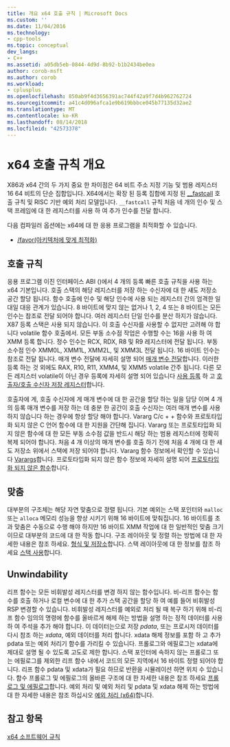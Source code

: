 ```yaml
---
title: 개요 x64 호출 규칙 | Microsoft Docs
ms.custom: ''
ms.date: 11/04/2016
ms.technology:
- cpp-tools
ms.topic: conceptual
dev_langs:
- C++
ms.assetid: a05db5eb-0844-4d9d-8b92-b1b2434be0ea
author: corob-msft
ms.author: corob
ms.workload:
- cplusplus
ms.openlocfilehash: 850ab9f4d3656391ac744f42a9f7d4b962762724
ms.sourcegitcommit: a41c4d096afca1e9b619bbbce045b77135d32ae2
ms.translationtype: MT
ms.contentlocale: ko-KR
ms.lasthandoff: 08/14/2018
ms.locfileid: "42573378"
---
```

# <a name="overview-of-x64-calling-conventions"></a>x64 호출 규칙 개요
X86과 x64 간의 두 가지 중요 한 차이점은 64 비트 주소 지정 기능 및 범용 레지스터 16 64 비트의 단순 집합입니다. X64에서는 확장 된 등록 집합에 지정 된 [__fastcall](../cpp/fastcall.md) 호출 규칙 및 RISC 기반 예외 처리 모델입니다. `__fastcall` 규칙 처음 네 개의 인수 및 스택 프레임에 대 한 레지스터를 사용 하 여 추가 인수를 전달 합니다.  
  
 다음 컴파일러 옵션에는 x64에 대 한 응용 프로그램을 최적화할 수 있습니다.  
  
-   [/favor(아키텍처에 맞게 최적화)](../build/reference/favor-optimize-for-architecture-specifics.md)  
  
## <a name="calling-convention"></a>호출 규칙  
 응용 프로그램 이진 인터페이스 ABI ()에서 4 개의 등록 빠른 호출 규칙을 사용 하는 x64 기본입니다. 호출 스택의 해당 레지스터를 저장 하는 수신자에 대 한 섀도 저장소 공간 할당 됩니다. 함수 호출에 인수 및 해당 인수에 사용 되는 레지스터 간의 엄격한 일대일 대응 관계가 있습니다. 8 바이트에 맞지 않는 없거나 1, 2, 4 또는 8 바이트는 모든 인수는 참조로 전달 되어야 합니다. 여러 레지스터 단일 인수를 분산 하지가 않습니다. X87 등록 스택은 사용 되지 않습니다. 이 호출 수신자를 사용할 수 없지만 고려해 야 합니다 volatile 함수 호출에서. 모든 부동 소수점 작업은 수행할 수는 16을 사용 하 여 XMM 등록 합니다. 정수 인수는 RCX, RDX, R8 및 R9 레지스터에 전달 됩니다. 부동 소수점 인수 XMM0L, XMM1L, XMM2L, 및 XMM3L 전달 됩니다. 16 바이트 인수는 참조로 전달 됩니다. 매개 변수 전달에 자세히 설명 되어 [매개 변수 전달](../build/parameter-passing.md)합니다. 이러한 등록 하는 것 외에도 RAX, R10, R11, XMM4, 및 XMM5 volatile 간주 됩니다. 다른 모든 레지스터 volatile이 아닌 경우 등록에 자세히 설명 되어 있습니다 [사용 등록](../build/register-usage.md) 하 고 [호출자/호출 수신자 저장 레지스터](../build/caller-callee-saved-registers.md)합니다.  
  
 호출자에 게, 호출 수신자에 게 매개 변수에 대 한 공간을 할당 하는 일을 담당 이며 4 개의 등록 매개 변수를 저장 하는 데 충분 한 공간이 호출 수신자는 여러 매개 변수를 사용 하지 않습니다 하는 경우에 항상 할당 해야 합니다. Vararg C/c + + 함수와 프로토타입화 되지 않은 C 언어 함수에 대 한 지원을 간단해 집니다. Vararg 또는 프로토타입화 되지 않은 함수에 대 한 모든 부동 소수점 값을 반드시 해당 하는 범용 레지스터에 정확히 복제 되어야 합니다. 처음 4 개 이상의 매개 변수를 호출 하기 전에 처음 4 개에 대 한 섀도 저장소 위에서 스택에 저장 되어야 합니다. Vararg 함수 정보에서 확인할 수 있습니다 [Varargs](../build/varargs.md)합니다. 프로토타입화 되지 않은 함수 정보에 자세히 설명 되어 [프로토타입화 되지 않은 함수](../build/unprototyped-functions.md)합니다.  
  
## <a name="alignment"></a>맞춤  
 대부분의 구조체는 해당 자연 맞춤으로 정렬 됩니다. 기본 예외는 스택 포인터와 `malloc` 또는 `alloca` 메모리 성능을 향상 시키기 위해 16 바이트에 맞춰집니다. 16 바이트를 초과 맞춤은 수동으로 수행 해야 하지만 16 바이트 XMM 작업에 대 한 일반적인 맞춤 크기 이므로 대부분의 코드에 대 한 작동 합니다. 구조 레이아웃 및 정렬 하는 방법에 대 한 자세한 내용은 참조 하세요. [형식 및 저장소](../build/types-and-storage.md)합니다. 스택 레이아웃에 대 한 정보를 참조 하세요 [스택 사용](../build/stack-usage.md)합니다.  
  
## <a name="unwindability"></a>Unwindability  
 리프 함수는 모든 비휘발성 레지스터를 변경 하지 않는 함수입니다. 비-리프 함수는 함수를 호출 하거나 로컬 변수에 대 한 추가 스택 공간을 할당 하 여 예를 들어 비휘발성 RSP 변경할 수 있습니다. 비휘발성 레지스터를 예외로 처리 될 때 복구 하기 위해 비-리프 함수 임의의 명령에 함수를 올바르게 해제 하는 방법을 설명 하는 정적 데이터를 사용 하 여 주석을 추가 해야 합니다. 이 데이터는으로 저장 *pdata*, 또는 프로시저 데이터를 다시 참조 하는 *xdata*, 예외 데이터를 처리 합니다. xdata 해제 정보를 포함 하 고 추가 pdata 또는 예외 처리기 함수를 가리킬 수 있습니다. 프롤로그와 에필로그는 xdata에 제대로 설명 될 수 있도록 고도로 제한 합니다. 스택 포인터에 속하지 않는 프롤로그 또는 에필로그를 제외한 리프 함수 내에서 코드의 모든 지역에서 16 바이트 정렬 되어야 합니다. 리프 함수 pdata 및 xdata가 필요 하므로 반환을 시뮬레이션 하면 위치 수 있습니다. 함수 프롤로그 및 에필로그의 올바른 구조에 대 한 자세한 내용은 참조 하세요 [프롤로그 및 에필로그](../build/prolog-and-epilog.md)합니다. 예외 처리 및 예외 처리 및 pdata 및 xdata 해제 하는 방법에 대 한 자세한 내용은 참조 하십시오 [예외 처리 (x64)](../build/exception-handling-x64.md)합니다.  
  
## <a name="see-also"></a>참고 항목  
 [x64 소프트웨어 규칙](../build/x64-software-conventions.md)